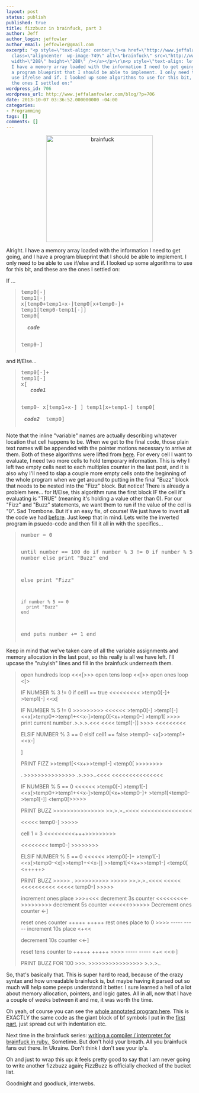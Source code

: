 ```yaml
---
layout: post
status: publish
published: true
title: fizzbuzz in brainfuck, part 3
author: Jeff
author_login: jeffowler
author_email: jeffowler@gmail.com
excerpt: "<p style=\"text-align: center;\"><a href=\"http://www.jeffalanfowler.com/blog/wp-content/uploads/2013/10/brainfuck.jpg\"><img
  class=\"aligncenter  wp-image-749\" alt=\"brainfuck\" src=\"http://www.jeffalanfowler.com/blog/wp-content/uploads/2013/10/brainfuck.jpg\"
  width=\"288\" height=\"288\" /></a></p>\r\n<p style=\"text-align: left;\">Alright.
  I have a memory array loaded with the information I need to get going, and I have
  a program blueprint that I should be able to implement. I only need to be able to
  use if/else and if. I looked up some algorithms to use for this bit, and these are
  the ones I settled on:"
wordpress_id: 706
wordpress_url: http://www.jeffalanfowler.com/blog/?p=706
date: 2013-10-07 03:36:52.000000000 -04:00
categories:
- Programming
tags: []
comments: []
---
```

<p style="text-align: center;"><a href="http://www.jeffalanfowler.com/blog/wp-content/uploads/2013/10/brainfuck.jpg"><img class="aligncenter  wp-image-749" alt="brainfuck" src="http://www.jeffalanfowler.com/blog/wp-content/uploads/2013/10/brainfuck.jpg" width="288" height="288" /></a></p>
<p style="text-align: left;">Alright. I have a memory array loaded with the information I need to get going, and I have a program blueprint that I should be able to implement. I only need to be able to use if/else and if. I looked up some algorithms to use for this bit, and these are the ones I settled on:<a id="more"></a><a id="more-706"></a></p>
<p style="text-align: left;">If ...</p>

<blockquote>
<pre>temp0[-]
temp1[-]
x[temp0+temp1+x-]temp0[x+temp0-]+
temp1[temp0-temp1[-]]
temp0[
<strong> 
<i>  code</i>

</strong>temp0-]</pre>
</blockquote>
and If/Else...
<blockquote>
<pre>temp0[-]+
temp1[-]
x[
<strong>   <i>code1</i></strong>

temp0-
x[temp1+x-]
]
temp1[x+temp1-]
temp0[
<strong>   
<i>    code2
</i></strong>
temp0]</pre>
</blockquote>
Note that the inline "variable" names are actually describing whatever location that cell happens to be. When we get to the final code, those plain text names will be appended with the pointer motions necessary to arrive at them. Both of these algorithms were lifted from <a href="http://esolangs.org/wiki/brainfuck_algorithms" target="_blank">here</a>. For every cell I want to evaluate, I need two more cells to hold temporary information. This is why I left two empty cells next to each multiples counter in the last post, and it is also why I'll need to slap a couple more empty cells onto the beginning of the whole program when we get around to putting in the final "Buzz" block that needs to be nested into the "Fizz" block. But notice! There is already a problem here... for If/Else, this algorithm runs the first block IF the cell it's evaluating is "TRUE" (meaning it's holding a value other than 0). For our "Fizz" and "Buzz" statements, we want them to run if the value of the cell is "0". Sad Trombone. But it's an easy fix, of course! We just have to invert all the code we had <a title="fizzbuzz in brainfuck, part one" href="http://www.jeffalanfowler.com/blog/fizzbuzz-in-brainfuck-part-one/" target="_blank">before</a>. Just keep that in mind. Lets write the inverted program in psuedo-code and then fill it all in with the specifics...
<blockquote>
<pre>number = 0 

until number == 100 do
  if number % 3 != 0
    if number % 5 != 0
      print number
    else
      print "Buzz"
    end

  else
    print "Fizz"

    if number % 5 == 0
      print "Buzz"
    end
  end
puts
number += 1
end</pre>
</blockquote>
Keep in mind that we've taken care of all the variable assignments and memory allocation in the last post, so this really is all we have left. I'll upcase the "rubyish" lines and fill in the brainfuck underneath them.
<blockquote>open hundreds loop
&lt;&lt;&lt;[&gt;&gt;&gt;
open tens loop
&lt;&lt;[&gt;&gt;
open ones loop
&lt;[&gt;

IF NUMBER % 3 != 0
if cell1 == true
&lt;&lt;&lt;&lt;&lt;&lt;&lt;&lt;&lt;
&gt;temp0[-]+
&gt;temp1[-]
&lt;&lt;x[

IF NUMBER % 5 != 0
&gt;&gt;&gt;&gt;&gt;&gt;&gt;&gt;&gt;
&lt;&lt;&lt;&lt;&lt;&lt;
&gt;temp0[-]
&gt;temp1[-]
&lt;&lt;x[&gt;temp0+&gt;temp1+&lt;&lt;x-]&gt;temp0[&lt;x+&gt;temp0-]
&gt;temp1[
&gt;&gt;&gt;&gt;
print current number
.&gt;.&gt;.&gt;.&lt;&lt;&lt;
&lt;&lt;&lt;&lt;
temp1[-]]
&gt;&gt;&gt;&gt;
&lt;&lt;&lt;&lt;&lt;&lt;&lt;&lt;&lt;

ELSIF NUMBER % 3 == 0
elsif cell1 == false
&gt;temp0-
&lt;x[&gt;&gt;temp1+&lt;&lt;x-]

]

PRINT FIZZ
&gt;&gt;temp1[&lt;&lt;x+&gt;&gt;temp1-]
&lt;temp0[
&gt;&gt;&gt;&gt;&gt;&gt;&gt;&gt;

.
&gt;&gt;&gt;&gt;&gt;&gt;&gt;&gt;&gt;&gt;&gt;&gt;&gt;&gt;&gt;
.&gt;.&gt;&gt;&gt;..&lt;&lt;&lt;&lt;
&lt;&lt;&lt;&lt;&lt;&lt;&lt;&lt;&lt;&lt;&lt;&lt;&lt;&lt;&lt;

IF NUMBER % 5 == 0
&lt;&lt;&lt;&lt;&lt;&lt;
&gt;temp0[-]
&gt;temp1[-]
&lt;&lt;x[&gt;temp0+&gt;temp1+&lt;&lt;x-]&gt;temp0[&lt;x+&gt;temp0-]+
&gt;temp1[&lt;temp0-&gt;temp1[-]]
&lt;temp0[&gt;&gt;&gt;&gt;&gt;

PRINT BUZZ
&gt;&gt;&gt;&gt;&gt;&gt;&gt;&gt;&gt;&gt;&gt;&gt;&gt;&gt;&gt;
&gt;&gt;.&gt;.&gt;..&lt;&lt;&lt;&lt;
&lt;&lt;&lt;&lt;&lt;&lt;&lt;&lt;&lt;&lt;&lt;&lt;&lt;&lt;&lt;

&lt;&lt;&lt;&lt;&lt;
temp0-]
&gt;&gt;&gt;&gt;&gt;

cell 1 = 3
&lt;&lt;&lt;&lt;&lt;&lt;&lt;&lt;&lt;+++&gt;&gt;&gt;&gt;&gt;&gt;&gt;&gt;&gt;

&lt;&lt;&lt;&lt;&lt;&lt;&lt;&lt;
temp0-]
&gt;&gt;&gt;&gt;&gt;&gt;&gt;&gt;

ELSIF NUMBER % 5 == 0
&lt;&lt;&lt;&lt;&lt;&lt;
&gt;temp0[-]+
&gt;temp1[-]
&lt;&lt;x[&gt;temp0-&lt;x[&gt;&gt;temp1+&lt;&lt;x-]]
&gt;&gt;temp1[&lt;&lt;x+&gt;&gt;temp1-]
&lt;temp0[
&lt;+++++&gt;

PRINT BUZZ
&gt;&gt;&gt;&gt;&gt;
.
&gt;&gt;&gt;&gt;&gt;&gt;&gt;&gt;&gt;&gt;
&gt;&gt;&gt;&gt;&gt;
&gt;&gt;.&gt;.&gt;..&lt;&lt;&lt;&lt;
&lt;&lt;&lt;&lt;&lt;
&lt;&lt;&lt;&lt;&lt;&lt;&lt;&lt;&lt;&lt;
&lt;&lt;&lt;&lt;&lt;
temp0-]
&gt;&gt;&gt;&gt;&gt;

increment ones place
&gt;&gt;&gt;+&lt;&lt;&lt;
decrement 3s counter
&lt;&lt;&lt;&lt;&lt;&lt;&lt;&lt;&lt;-&gt;&gt;&gt;&gt;&gt;&gt;&gt;&gt;&gt;
decrement 5s counter
&lt;&lt;&lt;&lt;&lt;&lt;-&gt;&gt;&gt;&gt;&gt;&gt;
Decrement ones counter
&lt;-]

reset ones counter
+++++ +++++
rest ones place to 0
&gt;&gt;&gt;&gt; ----- -----
increment 10s place
&lt;+&lt;&lt;

decrement 10s counter
&lt;&lt;-]

reset tens counter to
+++++ +++++ &gt;&gt;&gt;&gt; ----- -----
&lt;+&lt;
&lt;&lt;&lt;-]

PRINT BUZZ FOR 100
&gt;&gt;&gt;.
&gt;&gt;&gt;&gt;&gt;&gt;&gt;&gt;&gt;&gt;&gt;&gt;&gt;&gt;&gt;&gt;
&gt;.&gt;.&gt;..</blockquote>
So, that's basically that. This is super hard to read, because of the crazy syntax and how unreadable brainfuck is, but maybe having it parsed out so much will help some peeps understand it better. I sure learned a hell of a lot about memory allocation, pointers, and logic gates. All in all, now that I have a couple of weeks between it and me, it was worth the time.

Oh yeah, of course you can see the <a href="http://replit.com/Kr0/3" target="_blank">whole annotated program here</a>. This is EXACTLY the same code as the giant block of bf symbols I put in the <a title="fizzbuzz in brainfuck, part one" href="http://www.jeffalanfowler.com/blog/fizzbuzz-in-brainfuck-part-one/" target="_blank">first part</a>, just spread out with indentation etc.

Next time in the brainfuck series: <a href="https://github.com/urthbound/esoteric/blob/master/brainfuckint.rb" target="_blank">writing a compiler / interpreter for brainfuck in ruby. </a> Sometime. But don't hold your breath. All you brainfuck fans out there. In Ukraine. Don't think I don't see your ip's.

Oh and just to wrap this up: it feels pretty good to say that I am never going to write another fizzbuzz again; FizzBuzz is officially checked of the bucket list.

Goodnight and goodluck, interwebs.

&nbsp;
